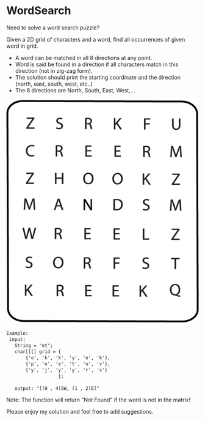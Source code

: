 # WordSearch
Need to solve a word search puzzle?

Given a 2D grid of characters and a word, find all occurrences of given word in grid.
 * A word can be matched in all 8 directions at any point.
 * Word is said be found in a direction if all characters match in this direction (not in zig-zag form).
 * The solution should print the starting coordinate and the direction (north, east, south, west, etc..)
 * The 8 directions are North, South, East, West,...
 
 ![Word Search Puzzle Demo](search.gif)

 
 
 ```
 Example:
  input:
    String = "et";
    char[][] grid = {
        {'o', 'k', 'k', 'y', 'e', 'k'},
        {'p', 'e', 'e', 't', 'u', 'v'},
        {'y', 'j', 'y', 'y', 'r', 's'}
                    };
                    
    output: "[(0 , 4)SW, (1 , 2)E]"
```
Note: The function will return "Not Found" if the word is not in the matrix!

Please enjoy my solution and feel free to add suggestions. 
